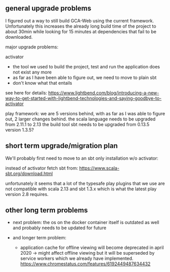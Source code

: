 ## general upgrade problems
I figured out a way to still build GCA-Web using the current framework.
Unfortunately this increases the already long build time of the project to about 30min while looking for 15 minutes at dependencies that fail to be downloaded.

major upgrade problems:

activator
- the tool we used to build the project, test and run the application does not exist any more
- as far as I have been able to figure out, we need to move to plain sbt
- don't know what that entails


see here for details:
https://www.lightbend.com/blog/introducing-a-new-way-to-get-started-with-lightbend-technologies-and-saying-goodbye-to-activator

play framework: we are 5 versions behind, with as far as I was able to figure out, 2 larger changes behind.
the scala language needs to be upgraded from 2.11.1 to 2.13
the build tool sbt needs to be upgraded from 0.13.5 version 1.3.5?

## short term upgrade/migration plan

We'll probably first need to move to an sbt only installation w/o activator:

instead of activator fetch sbt from:
https://www.scala-sbt.org/download.html

unfortunately it seems that a lot of the typesafe play plugins that we use are not compatible with scala 2.13 and sbt 1.3.x which is what the latest play version 2.8 requires.

## other long term problems

- next problem:
  the os on the docker container itself is outdated as well and probably needs to be updated for future


- and longer term problem:
  - application cache for offline viewing will become deprecated in april 2020
  -> might affect offline viewing but it will be superseded by service workers which we already have implemented. 
        https://www.chromestatus.com/features/6192449487634432

